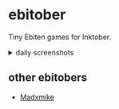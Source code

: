 # ebitober
Tiny Ebiten games for Inktober.
<details>
<summary>daily screenshots</summary>

## [10/01/2020 - Fish](https://github.com/superloach/ebitober/tree/ichiji/2020/day01)
A very simple fish game - click fish to kill them, click elsewhere to make fish.

![10/01/2020 - Fish](https://github.com/superloach/ebitober/blob/ichiji/scrots/day01.png)

## [10/02/2020 - Wisp](https://github.com/superloach/ebitober/tree/ichiji/2020/day02)
A single rock falls at a time, click to move your wisp and avoid it. Very rushed.

![10/02/2020 - Wisp](https://github.com/superloach/ebitober/blob/ichiji/scrots/day02.png)

</details>

## other ebitobers
 - [Madxmike](https://github.com/Madxmike/ebitober)
